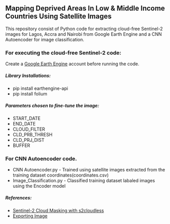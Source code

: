 ## Mapping Deprived Areas In Low & Middle Income Countries Using Satellite Images

This repository consist of Python code for extracting cloud-free Sentinel-2 images for Lagos, Accra and Nairobi from Google Earth Engine and a CNN Autoencoder for image classification.

### For executing the cloud-free Sentinel-2 code:
Create a [Google Earth Engine](https://earthengine.google.com) account before running the code.
##### Library Installations:
* pip install earthengine-api
* pip install folium
##### Parameters chosen to fine-tune the image:
* START_DATE 
* END_DATE 
* CLOUD_FILTER 
* CLD_PRB_THRESH 
* CLD_PRJ_DIST 
* BUFFER

### For CNN Autoencoder code. 
* CNN Autoencoder.py - Trained using satellite images extracted from the training dataset coordinates(coordinates.csv)
* Image_Classification.py - Classified training dataset labaled images using the Encoder model

##### References:
* [Sentinel-2 Cloud Masking with s2cloudless](https://developers.google.com/earth-engine/tutorials/community/sentinel-2-s2cloudless)
* [Exporting Image](https://colab.research.google.com/github/csaybar/EEwPython/blob/dev/10_Export.ipynb#scrollTo=M9EbU74_ESvY)
